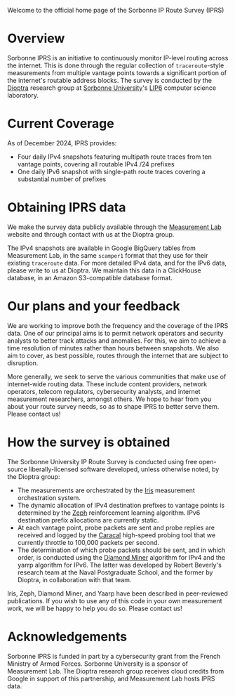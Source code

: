 Welcome to the official home page of the Sorbonne IP Route Survey (IPRS)

# Overview

Sorbonne IPRS is an initiative to continuously monitor IP-level routing across the internet.
This is done through the regular collection of `traceroute`-style measurements from multiple vantage points towards a significant portion of the internet's routable address blocks.
The survey is conducted by the [Dioptra](https://dioptra.io) research group at [Sorbonne University](https://sorbonne-universite.fr/en)'s [LIP6](https://www.lip6.fr/?LANG=en) computer science laboratory.

# Current Coverage

As of December 2024, IPRS provides:

* Four daily IPv4 snapshots featuring multipath route traces from ten vantage points, covering all routable IPv4 /24 prefixes
* One daily IPv6 snapshot with single-path route traces covering a substantial number of prefixes 

# Obtaining IPRS data

We make the survey data publicly available through the [Measurement Lab](https://www.measurementlab.net) website and through contact with us at the Dioptra group.

The IPv4 snapshots are available in Google BigQuery tables from Measurement Lab, in the same `scamper1` format  that they use for their existing `traceroute` data.
For more detailed IPv4 data, and for the IPv6 data, please write to us at Dioptra.
We maintain this data in a ClickHouse database, in an Amazon S3-compatible database format.

# Our plans and your feedback

We are working to improve both the frequency and the coverage of the IPRS data.
One of our principal aims is to permit network operators and security analysts to better track attacks and anomalies.
For this, we aim to achieve a time resolution of minutes rather than hours between snapshots.
We also aim to cover, as best possible, routes through the internet that are subject to disruption.

More generally, we seek to serve the various communities that make use of internet-wide routing data.
These include content providers, network operators, telecom regulators, cybersecurity analysts, and internet measurement researchers, amongst others.
We hope to hear from you about your route survey needs, so as to shape IPRS to better serve them. Please contact us!

# How the survey is obtained

The Sorbonne University IP Route Survey is conducted using free open-source liberally-licensed software developed, unless otherwise noted, by the Dioptra group:

* The measurements are orchestrated by the [Iris](https://github.com/dioptra-io/zeph) measurement orchestration system.
* The dynamic allocation of IPv4 destination prefixes to vantage points is determined by the [Zeph](https://github.com/dioptra-io/zeph) reinforcement learning algorithm. IPv6 destination prefix allocations are currently static.
* At each vantage point, probe packets are sent and probe replies are received and logged by the [Caracal](https://github.com/dioptra-io/caracal) high-speed probing tool that we currently throttle to 100,000 packets per second.
* The determination of which probe packets should be sent, and in which order, is conducted using the [Diamond Miner](https://github.com/dioptra-io/diamond-miner) algorithm for IPv4 and the yarrp algorithm for IPv6. The latter was developed by Robert Beverly's research team at the Naval Postgraduate School, and the former by Dioptra, in collaboration with that team.

Iris, Zeph, Diamond Miner, and Yaarp have been described in peer-reviewed publications. 
If you wish to use any of this code in your own measurement work, we will be happy to help you do so. Please contact us!

# Acknowledgements

Sorbonne IPRS is funded in part by a cybersecurity grant from the French Ministry of Armed Forces.
Sorbonne University is a sponsor of Measurement Lab. The Dioptra research group receives cloud credits from Google in support of this partnership, and Measurement Lab hosts IPRS data.
